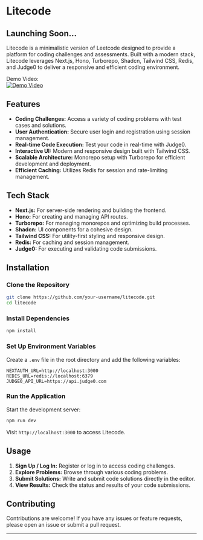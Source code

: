 # Litecode

## Launching Soon...

Litecode is a minimalistic version of Leetcode designed to provide a platform for coding challenges and assessments. Built with a modern stack, Litecode leverages Next.js, Hono, Turborepo, Shadcn, Tailwind CSS, Redis, and Judge0 to deliver a responsive and efficient coding environment.

Demo Video: 
<br>
[![Demo Video](https://img.youtube.com/vi/EakbXqBJ4uo/0.jpg)](https://www.youtube.com/watch?v=EakbXqBJ4uo)
<br>

## Features

- **Coding Challenges:** Access a variety of coding problems with test cases and solutions.
- **User Authentication:** Secure user login and registration using session management.
- **Real-time Code Execution:** Test your code in real-time with Judge0.
- **Interactive UI:** Modern and responsive design built with Tailwind CSS.
- **Scalable Architecture:** Monorepo setup with Turborepo for efficient development and deployment.
- **Efficient Caching:** Utilizes Redis for session and rate-limiting management.

## Tech Stack

- **Next.js:** For server-side rendering and building the frontend.
- **Hono:** For creating and managing API routes.
- **Turborepo:** For managing monorepos and optimizing build processes.
- **Shadcn:** UI components for a cohesive design.
- **Tailwind CSS:** For utility-first styling and responsive design.
- **Redis:** For caching and session management.
- **Judge0:** For executing and validating code submissions.

## Installation

### Clone the Repository

```bash
git clone https://github.com/your-username/litecode.git
cd litecode
```

### Install Dependencies

```bash
npm install
```

### Set Up Environment Variables

Create a `.env` file in the root directory and add the following variables:

```env
NEXTAUTH_URL=http://localhost:3000
REDIS_URL=redis://localhost:6379
JUDGE0_API_URL=https://api.judge0.com
```

### Run the Application

Start the development server:

```bash
npm run dev
```

Visit `http://localhost:3000` to access Litecode.

## Usage

1. **Sign Up / Log In:** Register or log in to access coding challenges.
2. **Explore Problems:** Browse through various coding problems.
3. **Submit Solutions:** Write and submit code solutions directly in the editor.
4. **View Results:** Check the status and results of your code submissions.

## Contributing

Contributions are welcome! If you have any issues or feature requests, please open an issue or submit a pull request.

---



